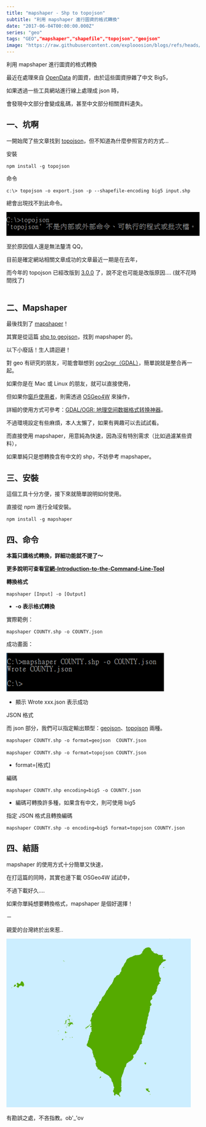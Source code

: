 ```yaml
---
title: "mapshaper - Shp to topojson"
subtitle: "利用 mapshaper 進行圖資的格式轉換"
date: "2017-06-04T00:00:00.000Z"
series: "geo"
tags: "GEO","mapshaper","shapefile","topojson","geojson"
image: "https://raw.githubusercontent.com/explooosion/blogs/refs/heads/main/docs/images/2017-06-04_mapshaper%20-%20Shp%20to%20topojson/banner/1496509567_93099.png"
--- 
```


利用 mapshaper 進行圖資的格式轉換

最近在處理來自 [OpenData](http://data.gov.tw/node/7442) 的圖資，由於這些圖資摻雜了中文 Big5，

如果透過一些工具網站進行線上處理成 json 時，

會發現中文部分會變成亂碼，甚至中文部分相關資料遺失。

**一、坑啊**
--------

一開始爬了些文章找到 [topojson](https://github.com/topojson/topojson)，但不知道為什麼參照官方的方式...

安裝

    npm install -g topojson

命令

    c:\> topojson -o export.json -p --shapefile-encoding big5 input.shp

總會出現找不到此命令。

[![1496509567_93099.png](https://raw.githubusercontent.com/explooosion/blogs/refs/heads/main/docs/images/2017-06-04_mapshaper%20-%20Shp%20to%20topojson/1496509567_93099.png)](https://dotblogsfile.blob.core.windows.net/user/incredible/086f16a8-72de-4955-837b-7c7543659927/1496509567_93099.png)

至於原因個人還是無法釐清 QQ，

目前是確定網站相關文章成功的文章最近一期是在去年，

而今年的 topojson 已經改版到 [3.0.0](https://github.com/topojson/topojson/releases) 了，說不定也可能是改版原因.... (就不花時間找了)  
 

**二、Mapshaper**
---------------

最後找到了 [mapshaper](https://github.com/mbloch/mapshaper)！

其實是從這篇 [shp to geojson](https://bl.ocks.org/chilijung/f85dcf428596eabaabee)，找到 mapshaper 的。

以下小廢話！生人請迴避！

對 geo 有研究的朋友，可能會聯想到 [](http://www.gdal.org)[ogr2ogr](http://www.gdal.org/index.html)[（GDAL）](http://www.gdal.org)，簡單說就是整合再一起。

如果你是在 Mac 或 Linux 的朋友，就可以直接使用，

但如果你[窗戶使用者](https://www.microsoft.com/zh-tw/)，則需透過 [OSGeo4W](https://trac.osgeo.org/osgeo4w/) 來操作，

詳細的使用方式可參考：[GDAL/OGR: 地理空间数据格式转换神器](http://gmt-china.org/blog/gdal-ogr/)。

不過環境設定有些麻煩，本人太懶了，如果有興趣可以去試試看。

而直接使用 mapshaper，用意純為快速，因為沒有特別需求（比如過濾某些資料），

如果單純只是想轉換含有中文的 shp，不妨參考 mapshaper。

**三、安裝**
--------

這個工具十分方便，接下來就簡單說明如何使用。

直接從 npm 進行全域安裝。

    npm install -g mapshaper

**四、命令**
--------

**本篇只講格式轉換，詳細功能就不提了～**

**更多說明可查看[官網-Introduction-to-the-Command-Line-Tool](https://github.com/mbloch/mapshaper/wiki/Command-Reference#-encodings)**

**轉換格式**

    mapshaper [Input] -o [Output]

*   **\-o 表示格式轉換**

實際範例：

    mapshaper COUNTY.shp -o COUNTY.json

成功畫面：

![1496512765_74873.png](https://raw.githubusercontent.com/explooosion/blogs/refs/heads/main/docs/images/2017-06-04_mapshaper%20-%20Shp%20to%20topojson/1496512765_74873.png)

*   顯示 Wrote xxx.json 表示成功

JSON 格式

而 json 部分，我們可以指定輸出類型：[geojson](http://geojson.org/)、[topojson](https://github.com/topojson/topojson) 兩種。

    mapshaper COUNTY.shp -o format=geojson  COUNTY.json

    mapshaper COUNTY.shp -o format=topojson COUNTY.json

*   format=\[格式\]

編碼

    mapshaper COUNTY.shp encoding=big5 -o COUNTY.json

*   編碼可轉換許多種，如果含有中文，則可使用 big5

指定 JSON 格式且轉換編碼

    mapshaper COUNTY.shp -o encoding=big5 format=topojson COUNTY.json

**四、結語**
--------

mapshaper 的使用方式十分簡單又快速，

在打這篇的同時，其實也邊下載 OSGeo4W 試試中，

不過下載好久....

如果你單純想要轉換格式，mapshaper 是個好選擇！

－

親愛的台灣終於出來惹..

![1496512985_91868.png](https://raw.githubusercontent.com/explooosion/blogs/refs/heads/main/docs/images/2017-06-04_mapshaper%20-%20Shp%20to%20topojson/1496512985_91868.png)

有勘誤之處，不吝指教。ob'\_'ov